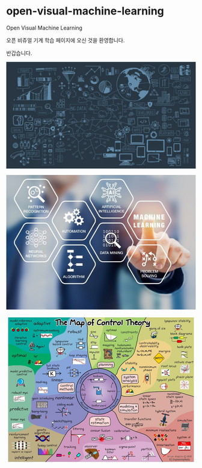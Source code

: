 # open-visual-machine-learning
Open Visual Machine Learning

오픈 비쥬얼 기계 학습 페이지에 오신 것을 환영합니다.

반갑습니다.


![Screenshot](./images/map_of_machine_learning.png)

![Screenshot](./images/aml_01.png)


![Screenshot](./images/map_of_control_theory.png)
